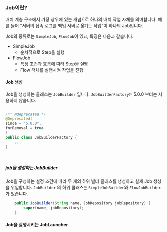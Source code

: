 ### Job이란? 
배치 계층 구조에서 가장 상위에 있는 개념으로 하나의 배치 작업 자체를 의미합니다. 
예를 들어 "서버의 접속 로그를 백업 서버로 옮기는 작업"이 하나의 Job입니다.

Job의 종류로는 `SimpleJob`, `FlowJob`이 있고, 특징은 다음과 같습니다.
- SimpleJob
  - 순차적으로 Step을 실행
- FlowJob
  - 특정 조건과 흐름에 따라 Step을 실행 
  - Flow 객체를 실행시켜 작업을 진행



#### Job 생성
Job을 생성하는 클래스는 `JobBuilder` 입니다. `JobBuilderFactory는` 5.0.0 부터는 사용하지 않습니다. 
````java

/** @deprecated */
@Deprecated(
since = "5.0.0",
forRemoval = true
)
public class JobBuilderFactory {
    ...
}
````
<br>

##### job을 생성하는 JobBuilder
Job을 구성하는 설정 조건에 따라 두 개의 하위 빌더 클래스를 생성하고 실제 Job 생성을 위임합니다. 
`JobBuilder` 의 하위 클래스는 `SimpleJobBuilder`와 `FlowJobBuilder`가 있습니다.

````java
    public JobBuilder(String name, JobRepository jobRepository) {
        super(name, jobRepository);
    }
````

#### Job을 실행시키는 JobLauncher